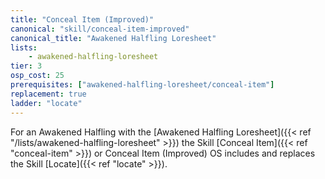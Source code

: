 ```yaml
---
title: "Conceal Item (Improved)"
canonical: "skill/conceal-item-improved"
canonical_title: "Awakened Halfling Loresheet"
lists:
    - awakened-halfling-loresheet
tier: 3
osp_cost: 25
prerequisites: ["awakened-halfling-loresheet/conceal-item"]
replacement: true
ladder: "locate"
---
```

For an Awakened Halfling with the [Awakened Halfling Loresheet]({{< ref "/lists/awakened-halfling-loresheet" >}}) the Skill [Conceal Item]({{< ref "conceal-item" >}}) or Conceal Item (Improved) OS includes and replaces the Skill [Locate]({{< ref "locate" >}}).